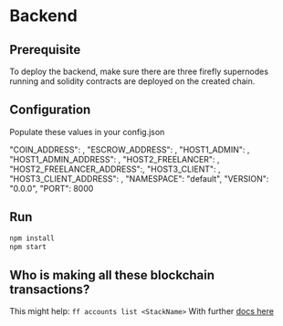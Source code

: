 # Backend

## Prerequisite

To deploy the backend, make sure there are three firefly supernodes running and solidity contracts are deployed on the created chain.

## Configuration

Populate these values in your config.json

"COIN_ADDRESS": ,
"ESCROW_ADDRESS": ,
"HOST1_ADMIN": ,
"HOST1_ADMIN_ADDRESS": ,
"HOST2_FREELANCER": ,
"HOST2_FREELANCER_ADDRESS":,
"HOST3_CLIENT": ,
"HOST3_CLIENT_ADDRESS": ,
"NAMESPACE": "default",
"VERSION": "0.0.0",
"PORT": 8000

## Run

```bash
npm install
npm start
```

## Who is making all these blockchain transactions?

This might help: `ff accounts list <StackName>`
With further [docs here](https://hyperledger.github.io/firefly/latest/reference/identities/)
